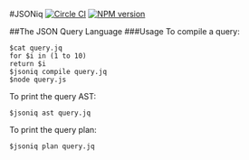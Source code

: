 #JSONiq
[![Circle CI](https://circleci.com/gh/wcandillon/jsoniq/tree/master.svg?style=svg)](https://circleci.com/gh/wcandillon/jsoniq/tree/master) [![NPM version](http://img.shields.io/npm/v/jsoniq.svg?style=flat)](http://badge.fury.io/js/jsoniq)

##The JSON Query Language
###Usage
To compile a query:
```base
$cat query.jq
for $i in (1 to 10)
return $i
$jsoniq compile query.jq
$node query.js
```

To print the query AST:
```base
$jsoniq ast query.jq
```

To print the query plan:
```base
$jsoniq plan query.jq
```
